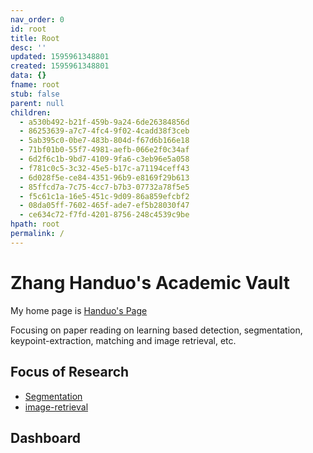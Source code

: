 ```yaml
---
nav_order: 0
id: root
title: Root
desc: ''
updated: 1595961348801
created: 1595961348801
data: {}
fname: root
stub: false
parent: null
children:
  - a530b492-b21f-459b-9a24-6de26384856d
  - 86253639-a7c7-4fc4-9f02-4cadd38f3ceb
  - 5ab395c0-0be7-483b-804d-f67d6b166e18
  - 71bf01b0-55f7-4981-aefb-066e2f0c34af
  - 6d2f6c1b-9bd7-4109-9fa6-c3eb96e5a058
  - f781c0c5-3c32-45e5-b17c-a71194ceff43
  - 6d028f5e-ce84-4351-96b9-e8169f29b613
  - 85ffcd7a-7c75-4cc7-b7b3-07732a78f5e5
  - f5c61c1a-16e5-451c-9d09-86a859efcbf2
  - 08da05ff-7602-465f-ade7-ef5b28030f47
  - ce634c72-f7fd-4201-8756-248c4539c9be
hpath: root
permalink: /
---
```

# Zhang Handuo's Academic Vault

My home page is [Handuo's Page](https://zhanghanduo.github.io)

Focusing on paper reading on learning based detection, segmentation, keypoint-extraction, matching and image retrieval, etc.

## Focus of Research

- [Segmentation](notes/85ffcd7a-7c75-4cc7-b7b3-07732a78f5e5)
- [image-retrieval](notes/f781c0c5-3c32-45e5-b17c-a71194ceff43)

## Dashboard
